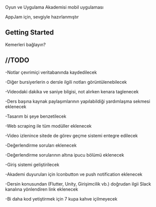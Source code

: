 Oyun ve Uygulama Akademisi mobil uygulaması

AppJam için, sevgiyle hazırlanmıştır

## Getting Started

Kemerleri bağlayın?



## //TODO 
-Notlar çevrimiçi veritabanında kaydedilecek

-Diğer bursiyerlerin o dersle ilgili notları görüntülenebilecek

-Videodaki dakika ve saniye bilgisi, not alırken kenara taglenecek

-Ders başına kaynak paylaşımlarının yapılabildiği yardımlaşma sekmesi eklenecek

-Tasarım bi şeye benzetilecek

-Web scraping ile tüm modüller eklenecek

-Video izlenince sitede de görev geçme sistemi entegre edilecek

-Değerlendirme soruları eklenecek

-Değerlendirme sorularının altına ipucu bölümü eklenecek

-Giriş sistemi geliştirilecek

-Akademi duyuruları için Iconbutton ve push notification eklenecek

-Dersin konusundan (Flutter, Unity, Girişimcilik vb.) doğrudan ilgii Slack kanalına yönlendiren link eklenecek

-Bi daha kod yetiştirmek için 7 kupa kahve içilmeyecek
